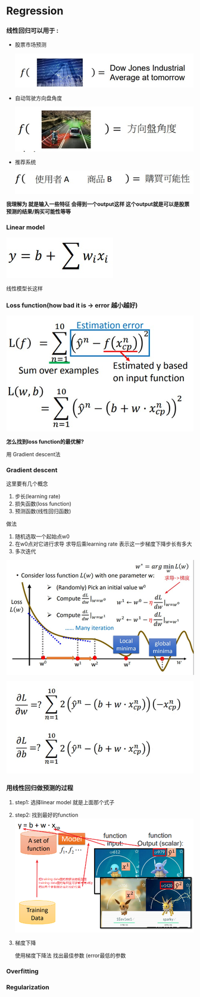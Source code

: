 # Regression

### 线性回归可以用于 :

- 股票市场预测

  ![](.\img\1.jpg)

- 自动驾驶方向盘角度

  ![](.\img\2.jpg)

- 推荐系统

  ![](.\img\3.jpg)

**我理解为 就是输入一些特征 会得到一个output这样 这个output就是可以是股票预测的结果/购买可能性等等**

### Linear model

![](.\img\4.jpg)

线性模型长这样

### Loss function(how bad it is -> error 越小越好)

![](.\img\6.jpg)

**怎么找到loss function的最优解?**

用 Gradient descent法

### Gradient descent

这里要有几个概念

1. 步长(learning rate)
2. 损失函数(loss function)
3. 预测函数(线性回归函数)

做法

1. 随机选取一个起始点w0
2. 在w0点对它进行求导 求导后乘learning rate 表示这一步梯度下降步长有多大
3. 多次迭代

![](.\img\7.jpg)

![8](.\img\8.jpg)

### 用线性回归做预测的过程

1. step1: 选择linear model 就是上面那个式子 

2. step2: 找到最好的function![image-20200729114148709](.\img\5)

3. 梯度下降

   使用梯度下降法 找出最佳参数 (error最低的参数

### Overfitting 

### Regularization

